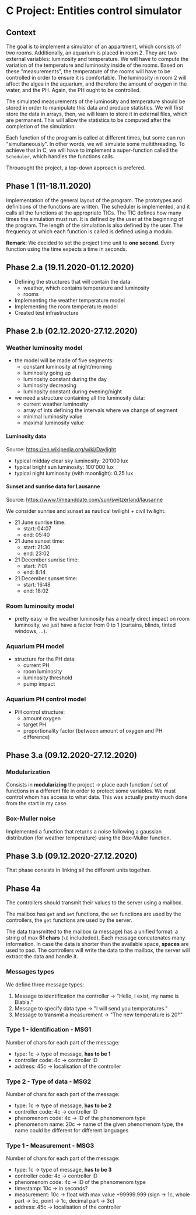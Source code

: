 # C Project: Entities control simulator

## Context

The goal is to implement a simulator of an appartment, which consists of two rooms. Additionally, an aquarium is placed in room 2. They are two external variables: luminosity and temperature. We will have to compute the variation of the temperature and luminosity inside of the rooms. Based on these "measurements", the temperature of the rooms will have to be controlled in order to ensure it is comfortable. The luminosity in room 2 will affect the algea in the aquarium, and therefore the amount of oxygen in the water, and the PH. Again, the PH ought to be controlled.

The simulated measurements of the luminosity and temperature should be stored in order to manipulate this data and produce statistics. We will first store the data in arrays, then, we will learn to store it in external files, which are permanent. This will allow the statistics to be computed after the completion of the simulation.

Each function of the program is called at different times, but some can run "simultaneously". In other words, we will simulate some multithreading. To achieve that in C, we will have to implement a super-function called the `Scheduler`, which handles the functions calls.

Throuought the project, a top-down approach is prefered.

## Phase 1 (11-18.11.2020)

Implementation of the general layout of the program. The prototypes and definitions of the functions are written. The scheduler is implemented, and it calls all the functions at the appropriate TICs. The TIC defines how many times the simulation must run. It is defined by the user at the beginning of the program. The length of the simulation is also defined by the user. The frequency at which each function is called is defined using a modulo.

__Remark:__ We decided to set the project time unit to **one second**. Every function using the time expects a time in seconds.

## Phase 2.a (19.11.2020-01.12.2020)

- Defining the structures that will contain the data
    - weather, which contains temperature and luminosity
    - rooms
- Implementing the weather temperature model
- Implementing the room temperature model
- Created test infrastructure

## Phase 2.b (02.12.2020-27.12.2020)

### Weather luminosity model

- the model will be made of five segments:
    - constant luminosity at night/morning
    - luminosity going up
    - luminosity constant during the day
    - luminosity decreasing
    - luminosity constant during evening/night
- we need a structure containing all the luminosity data:
    - current weather luminosity
    - array of ints defining the intervals where we change of segment
    - minimal luminosity value
    - maximal luminosity value

#### Luminosity data 

Source: https://en.wikipedia.org/wiki/Daylight

- typical midday clear sky luminosity: 20'000 lux
- typical bright sun luminosity: 100'000 lux
- typical night luminosity (with moonlight): 0.25 lux

#### Sunset and sunrise data for Lausanne

Source: https://www.timeanddate.com/sun/switzerland/lausanne

We consider sunrise and sunset as nautical twilight + civil twilight. 

- 21 June sunrise time:
    - start: 04:07
    - end: 05:40
- 21 June sunset time:
    - start: 21:30
    - end: 23:02
- 21 December sunrise time:
    - start: 7:01
    - end: 8:14
- 21 December sunset time:
    - start: 16:48
    - end: 18:02

### Room luminosity model

- pretty easy -> the weather luminosity has a nearly direct impact on room luminosity, we just have a factor from 0 to 1 (curtains, blinds, tinted windows, ...).


### Aquarium PH model

- structure for the PH data:
    - current PH
    - room luminosity
    - luminosity threshold
    - pump impact

### Aquarium PH control model

- PH control structure:
    - amount oxygen
    - target PH
    - proportionality factor (between amount of oxygen and PH difference)

## Phase 3.a (09.12.2020-27.12.2020)

### Modularization
Consists in **modularizing** the project -> place each function / set of functions in a different file in order to protect some variables. We must control whom has access to what data. This was actually pretty much done from the start in my case.

### Box-Muller noise
Implemented a function that returns a noise following a gaussian distribution (for weather temperature) using the Box-Muller function.

## Phase 3.b (09.12.2020-27.12.2020)

That phase consists in linking all the different units together.

## Phase 4a

The controllers should transmit their values to the server using a mailbox.

The mailbox has `get` and `set` functions, the `set` functions are used by the controllers, the `get` functions are used by the server.

The data transmitted to the mailbox (a message) has a unified format: a string of max __51 chars__ (`\0` includeded). Each message concatenates many information. In case the data is shorter than the available space, __spaces__ are used to pad. The controllers will write the data to the mailbox, the server will extract the data and handle it.

### Messages types

We define three message types:
1. Message to identification the controller -> "Hello, I exist, my name is Blabla."
2. Message to specify data type -> "I will send you temperatures."
3. Message to transmit a measurement -> "The new temperature is 20°."

### Type 1 - Identification - MSG1

Number of chars for each part of the message:

- type: 1c -> type of message, __has to be 1__
- controller code: 4c -> controller ID
- address: 45c -> localisation of the controller

### Type 2 - Type of data - MSG2

Number of chars for each part of the message:

- type: 1c -> type of message, __has to be 2__
- controller code: 4c -> controller ID
- phenomenom code: 4c -> ID of the phenomenom type
- phenomenom name: 20c -> name of the given phenomenom type, the name could be different for different languages

### Type 1 - Measurement - MSG3

Number of chars for each part of the message:

- type: 1c -> type of message, __has to be 3__
- controller code: 4c -> controller ID
- phenomenom code: 4c -> ID of the phenomenom type
- timestamp: 10c -> in seconds?
- measurement: 10c -> float with max value +99999.999 (sign -> 1c, whole part -> 5c, point -> 1c, decimal part -> 3c)
- address: 45c -> localisation of the controller
